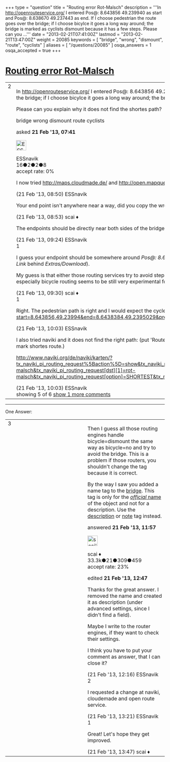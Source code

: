 +++
type = "question"
title = "Routing error Rot-Malsch"
description = '''In http://openrouteservice.org/ I entered Pos@: 8.643856 49.239940 as start and Pos@: 8.638670 49.237443 as end. If I choose pedestrian the route goes over the bridge; if I choose bicylce it goes a long way around; the bridge is marked as cyclists dismount because it has a few steps. Please can you ...'''
date = "2013-02-21T07:41:00Z"
lastmod = "2013-02-21T13:47:00Z"
weight = 20085
keywords = [ "bridge", "wrong", "dismount", "route", "cyclists" ]
aliases = [ "/questions/20085" ]
osqa_answers = 1
osqa_accepted = true
+++

<div class="headNormal">

# [Routing error Rot-Malsch](/questions/20085/routing-error-rot-malsch)

</div>

<div id="main-body">

<div id="askform">

<table id="question-table" style="width:100%;">
<colgroup>
<col style="width: 50%" />
<col style="width: 50%" />
</colgroup>
<tbody>
<tr>
<td style="width: 30px; vertical-align: top"><div class="vote-buttons">
<span id="post-20085-upvote" class="ajax-command post-vote up" rel="nofollow" title="I like this post (click again to cancel)"> </span>
<div id="post-20085-score" class="post-score" title="current number of votes">
2
</div>
<span id="post-20085-downvote" class="ajax-command post-vote down" rel="nofollow" title="I dont like this post (click again to cancel)"> </span> <span id="favorite-mark" class="ajax-command favorite-mark" rel="nofollow" title="mark/unmark this question as favorite (click again to cancel)"> </span>
<div id="favorite-count" class="favorite-count">
&#10;</div>
</div></td>
<td><div id="item-right">
<div class="question-body">
<p>In <a href="http://openrouteservice.org/">http://openrouteservice.org/</a> I entered Pos@: 8.643856 49.239940 as start and Pos@: 8.638670 49.237443 as end. If I choose pedestrian the route goes over the bridge; if I choose bicylce it goes a long way around; the bridge is marked as cyclists dismount because it has a few steps.</p>
<p>Please can you explain why it does not find the shortes path?</p>
</div>
<div id="question-tags" class="tags-container tags">
<span class="post-tag tag-link-bridge" rel="tag" title="see questions tagged &#39;bridge&#39;">bridge</span> <span class="post-tag tag-link-wrong" rel="tag" title="see questions tagged &#39;wrong&#39;">wrong</span> <span class="post-tag tag-link-dismount" rel="tag" title="see questions tagged &#39;dismount&#39;">dismount</span> <span class="post-tag tag-link-route" rel="tag" title="see questions tagged &#39;route&#39;">route</span> <span class="post-tag tag-link-cyclists" rel="tag" title="see questions tagged &#39;cyclists&#39;">cyclists</span>
</div>
<div id="question-controls" class="post-controls">
&#10;</div>
<div class="post-update-info-container">
<div class="post-update-info post-update-info-user">
<p>asked <strong>21 Feb '13, 07:41</strong></p>
<img src="https://secure.gravatar.com/avatar/5d46a41f532a7b3677b28b51f6634609?s=32&amp;d=identicon&amp;r=g" class="gravatar" width="32" height="32" alt="ESSnavik&#39;s gravatar image" />
<p><span>ESSnavik</span><br />
<span class="score" title="16 reputation points">16</span><span title="2 badges"><span class="badge1">●</span><span class="badgecount">2</span></span><span title="2 badges"><span class="silver">●</span><span class="badgecount">2</span></span><span title="8 badges"><span class="bronze">●</span><span class="badgecount">8</span></span><br />
<span class="accept_rate" title="Rate of the user&#39;s accepted answers">accept rate:</span> <span title="ESSnavik has no accepted answers">0%</span></p>
</div>
</div>
<div id="comments-container-20085" class="comments-container">
<span id="20090"></span>
<div id="comment-20090" class="comment">
<div id="post-20090-score" class="comment-score">
&#10;</div>
<div class="comment-text">
<p>I now tried <a href="http://maps.cloudmade.de/">http://maps.cloudmade.de/</a> and <a href="http://open.mapquest.de/">http://open.mapquest.de/</a> but they also don't work. Maybe they are not updated? Or is it an error in the data?</p>
</div>
<div id="comment-20090-info" class="comment-info">
<span class="comment-age">(21 Feb '13, 08:50)</span> <span class="comment-user userinfo">ESSnavik</span>
</div>
</div>
<span id="20091"></span>
<div id="comment-20091" class="comment">
<div id="post-20091-score" class="comment-score">
&#10;</div>
<div class="comment-text">
<p>Your end point isn't anywhere near a way, did you copy the wrong coordinates?</p>
</div>
<div id="comment-20091-info" class="comment-info">
<span class="comment-age">(21 Feb '13, 08:53)</span> <span class="comment-user userinfo">scai ♦</span>
</div>
</div>
<span id="20093"></span>
<div id="comment-20093" class="comment">
<div id="post-20093-score" class="comment-score">
&#10;</div>
<div class="comment-text">
<p>The endpoints should be directly near both sides of the bridge on the street and on the forest path (red dotted line).</p>
</div>
<div id="comment-20093-info" class="comment-info">
<span class="comment-age">(21 Feb '13, 09:24)</span> <span class="comment-user userinfo">ESSnavik</span>
</div>
</div>
<span id="20095"></span>
<div id="comment-20095" class="comment">
<div id="post-20095-score" class="comment-score">
1
</div>
<div class="comment-text">
<p>I guess your endpoint should be somewhere around <em>Pos@: 8.643672 49.231793</em> and <a href="http://openrouteservice.org/index.php?start=8.643856,49.23994&amp;end=8.6436723,49.231793&amp;pref=Bicycle&amp;lang=en&amp;noMotorways=false&amp;noTollways=false">this</a> is the route you are trying. If not please specify a link (use the <em>Route Link</em> behind <em>Extras/Download</em>).</p>
<p>My guess is that either those routing services try to avoid steps at all for bicycles or don't understand bicycle=dismount and handle it as bicycle=no. Note that especially bicycle routing seems to be still very experimental for most routing services.</p>
</div>
<div id="comment-20095-info" class="comment-info">
<span class="comment-age">(21 Feb '13, 09:30)</span> <span class="comment-user userinfo">scai ♦</span>
</div>
</div>
<span id="20101"></span>
<div id="comment-20101" class="comment">
<div id="post-20101-score" class="comment-score">
1
</div>
<div class="comment-text">
<p>Right. The pedestrian path is right and I would expect the cycle path to be the same. <a href="http://openrouteservice.org/index.php?start=8.643856,49.23994&amp;end=8.6438384,49.2395029&amp;pref=Bicycle&amp;lang=en&amp;noMotorways=false&amp;noTollways=false">http://openrouteservice.org/index.php?start=8.643856,49.23994&amp;end=8.6438384,49.2395029&amp;pref=Bicycle&amp;lang=en&amp;noMotorways=false&amp;noTollways=false</a></p>
</div>
<div id="comment-20101-info" class="comment-info">
<span class="comment-age">(21 Feb '13, 10:03)</span> <span class="comment-user userinfo">ESSnavik</span>
</div>
</div>
<span id="20102"></span>
<div id="comment-20102" class="comment not_top_scorer">
<div id="post-20102-score" class="comment-score">
&#10;</div>
<div class="comment-text">
<p>I also tried naviki and it does not find the right path: (put 'Route von hier' at the A of 'Am Bahnhof' and the 'Route hierher' (right mouse) down on the dotted line; mark shortes route.)</p>
<p><a href="http://www.naviki.org/de/naviki/karten/?tx_naviki_pi_routing_request%5Baction%5D=show&amp;tx_naviki_pi_routing_request%5Bcontroller%5D=RoutingRequest&amp;tx_naviki_pi_routing_request%5Bdst%5D%5B0%5D=rot-malsch&amp;tx_naviki_pi_routing_request%5Bdst%5D%5B1%5D=rot-malsch&amp;tx_naviki_pi_routing_request%5Boption%5D=SHORTEST&amp;tx_naviki_pi_routing_request%5BavoidGradients%5D=0#lat=49.238569999999996&amp;lon=8.641479&amp;zoom=17">http://www.naviki.org/de/naviki/karten/?tx_naviki_pi_routing_request%5Baction%5D=show&amp;tx_naviki_pi_routing_request%5Bcontroller%5D=RoutingRequest&amp;tx_naviki_pi_routing_request[dst][0]=rot-malsch&amp;tx_naviki_pi_routing_request[dst][1]=rot-malsch&amp;tx_naviki_pi_routing_request[option]=SHORTEST&amp;tx_naviki_pi_routing_request[avoidGradients]=0#lat=49.238569999999996&amp;lon=8.641479&amp;zoom=17</a></p>
</div>
<div id="comment-20102-info" class="comment-info">
<span class="comment-age">(21 Feb '13, 10:03)</span> <span class="comment-user userinfo">ESSnavik</span>
</div>
</div>
</div>
<div id="comment-tools-20085" class="comment-tools">
<span class="comments-showing"> showing 5 of 6 </span> <a href="#" class="show-all-comments-link">show 1 more comments</a>
</div>
<div class="clear">
&#10;</div>
<div id="comment-20085-form-container" class="comment-form-container">
&#10;</div>
<div class="clear">
&#10;</div>
</div></td>
</tr>
</tbody>
</table>

------------------------------------------------------------------------

<div class="tabBar">

<span id="sort-top"></span>

<div class="headQuestions">

One Answer:

</div>

</div>

<span id="20107"></span>

<div id="answer-container-20107" class="answer accepted-answer">

<table style="width:100%;">
<colgroup>
<col style="width: 50%" />
<col style="width: 50%" />
</colgroup>
<tbody>
<tr>
<td style="width: 30px; vertical-align: top"><div class="vote-buttons">
<span id="post-20107-upvote" class="ajax-command post-vote up" rel="nofollow" title="I like this post (click again to cancel)"> </span>
<div id="post-20107-score" class="post-score" title="current number of votes">
3
</div>
<span id="post-20107-downvote" class="ajax-command post-vote down" rel="nofollow" title="I dont like this post (click again to cancel)"> </span> <span class="accept-answer on" rel="nofollow" title="ESSnavik has selected this answer as the correct answer"> </span>
</div></td>
<td><div class="item-right">
<div class="answer-body">
<p>Then I guess all those routing engines handle bicycle=dismount the same way as bicycle=no and try to avoid the bridge. This is a problem if those routers, you shouldn't change the tag because it is correct.</p>
<p>By the way I saw you added a name tag to the <a href="http://www.openstreetmap.org/browse/way/24581166">bridge</a>. This tag is only for the <a href="https://wiki.openstreetmap.org/wiki/Names#Name_is_the_name_only"><em>official</em> name</a> of the object and not for a description. Use the <a href="https://wiki.openstreetmap.org/wiki/Key:description">description</a> or <a href="https://wiki.openstreetmap.org/wiki/Key:note">note</a> tag instead.</p>
</div>
<div class="answer-controls post-controls">
&#10;</div>
<div class="post-update-info-container">
<div class="post-update-info post-update-info-user">
<p>answered <strong>21 Feb '13, 11:57</strong></p>
<img src="https://secure.gravatar.com/avatar/52d3234f3be58156770e8a91d575bfbd?s=32&amp;d=identicon&amp;r=g" class="gravatar" width="32" height="32" alt="scai&#39;s gravatar image" />
<p><span>scai ♦</span><br />
<span class="score" title="33317 reputation points"><span>33.3k</span></span><span title="21 badges"><span class="badge1">●</span><span class="badgecount">21</span></span><span title="309 badges"><span class="silver">●</span><span class="badgecount">309</span></span><span title="459 badges"><span class="bronze">●</span><span class="badgecount">459</span></span><br />
<span class="accept_rate" title="Rate of the user&#39;s accepted answers">accept rate:</span> <span title="scai has 168 accepted answers">23%</span></p>
</div>
<div class="post-update-info post-update-info-edited">
<p><span> edited <strong>21 Feb '13, 12:47</strong> </span></p>
</div>
</div>
<div id="comments-container-20107" class="comments-container">
<span id="20109"></span>
<div id="comment-20109" class="comment">
<div id="post-20109-score" class="comment-score">
&#10;</div>
<div class="comment-text">
<p>Thanks for the great answer. I removed the name and created it as description (under advanced settings, since I didn't find a field).</p>
<p>Maybe I write to the router engines, if they want to check their settings.</p>
<p>I think you have to put your comment as answer, that I can close it?</p>
</div>
<div id="comment-20109-info" class="comment-info">
<span class="comment-age">(21 Feb '13, 12:16)</span> <span class="comment-user userinfo">ESSnavik</span>
</div>
</div>
<span id="20110"></span>
<div id="comment-20110" class="comment">
<div id="post-20110-score" class="comment-score">
2
</div>
<div class="comment-text">
<p>I requested a change at naviki, cloudemade and open route service.</p>
</div>
<div id="comment-20110-info" class="comment-info">
<span class="comment-age">(21 Feb '13, 13:21)</span> <span class="comment-user userinfo">ESSnavik</span>
</div>
</div>
<span id="20111"></span>
<div id="comment-20111" class="comment">
<div id="post-20111-score" class="comment-score">
1
</div>
<div class="comment-text">
<p>Great! Let's hope they get improved.</p>
</div>
<div id="comment-20111-info" class="comment-info">
<span class="comment-age">(21 Feb '13, 13:47)</span> <span class="comment-user userinfo">scai ♦</span>
</div>
</div>
</div>
<div id="comment-tools-20107" class="comment-tools">
&#10;</div>
<div class="clear">
&#10;</div>
<div id="comment-20107-form-container" class="comment-form-container">
&#10;</div>
<div class="clear">
&#10;</div>
</div></td>
</tr>
</tbody>
</table>

</div>

<div class="paginator-container-left">

</div>

</div>

</div>


